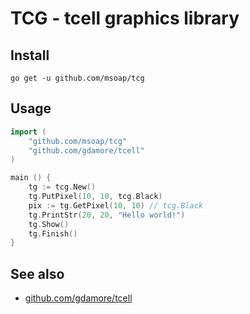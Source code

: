 # TCG - tcell graphics library

## Install

    go get -u github.com/msoap/tcg

## Usage

```go
import (
    "github.com/msoap/tcg"
    "github.com/gdamore/tcell"
)

main () {
    tg := tcg.New()
    tg.PutPixel(10, 10, tcg.Black)
    pix := tg.GetPixel(10, 10) // tcg.Black
    tg.PrintStr(20, 20, "Hello world!")
    tg.Show()
    tg.Finish()
}
```

## See also

  * [github.com/gdamore/tcell](https://github.com/gdamore/tcell/)
